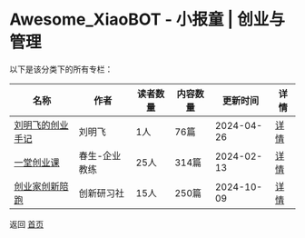 # Awesome_XiaoBOT - 小报童 | 创业与管理

以下是该分类下的所有专栏：

| 名称 | 作者 | 读者数量 | 内容数量 | 更新时间 | 详情 |
|------|------|----------|----------|----------|------|
| [刘明飞的创业手记](https://xiaobot.net/p/daobi?refer=9c3f1c95-a052-465a-9902-f6d75080262a) | 刘明飞 | 1人 | 76篇 |  2024-04-26 | [详情](data/daobi.md) |
| [一堂创业课](https://xiaobot.net/p/wcs918?refer=9c3f1c95-a052-465a-9902-f6d75080262a) | 春生-企业教练 | 25人 | 314篇 |  2024-02-13 | [详情](data/wcs918.md) |
| [创业家创新陪跑](https://xiaobot.net/p/qch20121212?refer=9c3f1c95-a052-465a-9902-f6d75080262a) | 创新研习社 | 15人 | 250篇 |  2024-10-09 | [详情](data/qch20121212.md) |


返回 [首页](../README.md)
